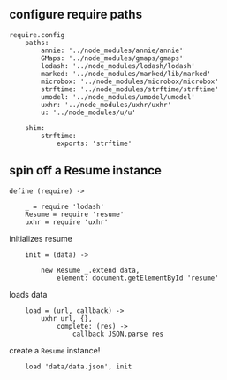 ## configure require paths

	require.config
		paths:
			annie: '../node_modules/annie/annie'
			GMaps: '../node_modules/gmaps/gmaps'
			lodash: '../node_modules/lodash/lodash'
			marked: '../node_modules/marked/lib/marked'
			microbox: '../node_modules/microbox/microbox'
			strftime: '../node_modules/strftime/strftime'
			umodel: '../node_modules/umodel/umodel'
			uxhr: '../node_modules/uxhr/uxhr'
			u: '../node_modules/u/u'

		shim:
			strftime:
				exports: 'strftime'

## spin off a Resume instance

	define (require) ->

		_ = require 'lodash'
		Resume = require 'resume'
		uxhr = require 'uxhr'

initializes resume

		init = (data) ->

			new Resume _.extend data,
				element: document.getElementById 'resume'

loads data

		load = (url, callback) ->
			uxhr url, {},
				complete: (res) ->
					callback JSON.parse res

create a `Resume` instance!

		load 'data/data.json', init